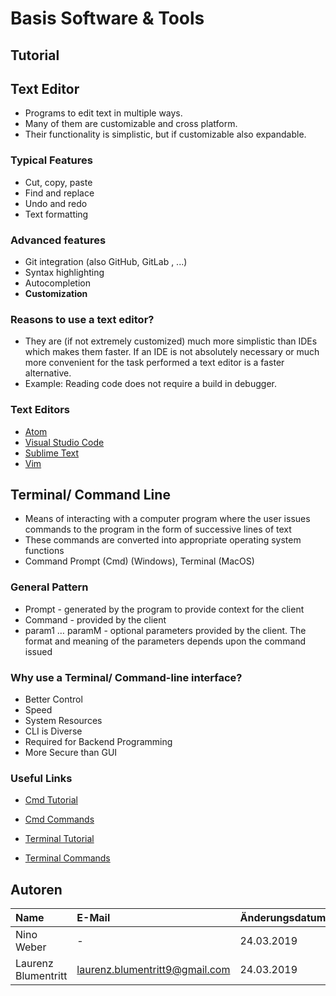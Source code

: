 # Basis Software & Tools

## Tutorial

## Text Editor
- Programs to edit text in multiple ways.
- Many of them are customizable and cross platform.
- Their functionality is simplistic, but if customizable also expandable.

### Typical Features
- Cut, copy, paste
- Find and replace
- Undo and redo
- Text formatting

### Advanced features
- Git integration (also GitHub, GitLab , ...)
- Syntax highlighting
- Autocompletion
- __Customization__

### Reasons to use a text editor?
- They are (if not extremely customized) much more simplistic than IDEs which makes them faster. If an IDE is not absolutely necessary or much more convenient for the task performed a text editor is a faster alternative.
- Example: Reading code does not require a build in debugger.

### Text Editors

- [Atom](https://atom.io/)
- [Visual Studio Code](https://code.visualstudio.com/)
- [Sublime Text](https://www.sublimetext.com/)
- [Vim](https://www.vim.org/)

## Terminal/ Command Line

- Means of interacting with a computer program where the user issues commands to the program in the form of successive lines of text
- These commands are converted into appropriate operating system functions
- Command Prompt (Cmd) (Windows), Terminal (MacOS)

### General Pattern

- Prompt - generated by the program to provide context for the client
- Command - provided by the client
- param1 … paramM - optional parameters provided by the client. The format and meaning of the parameters depends upon the command issued

### Why use a Terminal/ Command-line interface?

- Better Control
- Speed
- System Resources
- CLI is Diverse
- Required for Backend Programming
- More Secure than GUI

### Useful Links

- [Cmd Tutorial](https://www.youtube.com/watch?v=MBBWVgE0ewk)
- [Cmd Commands](https://www.thomas-krenn.com/de/wiki/Cmd-Befehle_unter_Windows)

- [Terminal Tutorial](https://www.youtube.com/watch?v=x3YfYVVTYvw)
- [Terminal Commands](https://github.com/0nn0/terminal-mac-cheatsheet)


## Autoren

| Name | E-Mail | Änderungsdatum |
|:-----|:-------|:---------------|
|  Nino Weber        |    -                                 |       24.03.2019         |
|Laurenz Blumentritt |laurenz.blumentritt9@gmail.com        |24.03.2019                |